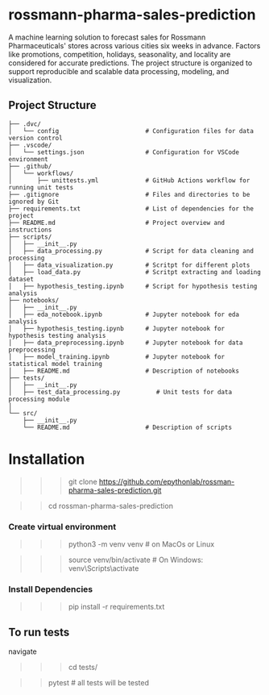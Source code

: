 # rossmann-pharma-sales-prediction

A machine learning solution to forecast sales for Rossmann Pharmaceuticals' stores across various cities six weeks in advance. Factors like promotions, competition, holidays, seasonality, and locality are considered for accurate predictions.
The project structure is organized to support reproducible and scalable data processing, modeling, and visualization.

## Project Structure

```plaintext
├── .dvc/
│   └── config                        # Configuration files for data version control
├── .vscode/
│   └── settings.json                 # Configuration for VSCode environment
├── .github/
│   └── workflows/
│       ├── unittests.yml             # GitHub Actions workflow for running unit tests
├── .gitignore                        # Files and directories to be ignored by Git
├── requirements.txt                  # List of dependencies for the project
├── README.md                         # Project overview and instructions
├── scripts/
│   ├── __init__.py
│   ├── data_processing.py            # Script for data cleaning and processing
│   ├── data_visualization.py         # Scritpt for different plots
│   ├── load_data.py                  # Scritpt extracting and loading dataset
│   ├── hypothesis_testing.ipynb      # Script for hypothesis testing analysis
├── notebooks/
│   ├── __init__.py
│   ├── eda_notebook.ipynb            # Jupyter notebook for eda analysis
│   ├── hypothesis_testing.ipynb      # Jupyter notebook for hypothesis testing analysis
│   ├── data_preprocessing.ipynb      # Jupyter notebook for data preprocessing
│   ├── model_training.ipynb          # Jupyter notebook for statistical model training
│   ├── README.md                     # Description of notebooks
├── tests/
│   ├── __init__.py
│   ├── test_data_processing.py          # Unit tests for data processing module
│   
└── src/
    ├── __init__.py
    └── README.md                     # Description of scripts
```
# Installation

>>> git clone https://github.com/epythonlab/rossman-pharma-sales-prediction.git

>> cd rossman-pharma-sales-prediction

### Create virtual environment

>>> python3 -m venv venv # on MacOs or Linux

>>> source venv/bin/activate  # On Windows: venv\Scripts\activate

### Install Dependencies

>>> pip install -r requirements.txt

## To run tests
navigate 
>>> cd tests/

>>pytest # all tests will be tested

